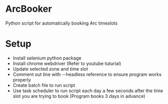 # ArcBooker
Python script for automatically booking Arc timeslots

# Setup
- Install selenium python package
- Install chrome webdriver (Refer to youtube tuturial)
- Update selected zone and time slot
- Comment out line with --headless reference to ensure program works properly
- Create batch file to run script
- Use task scheduler to run script each day a few seconds after the time slot you are trying to book (Program books 3 days in advance)

